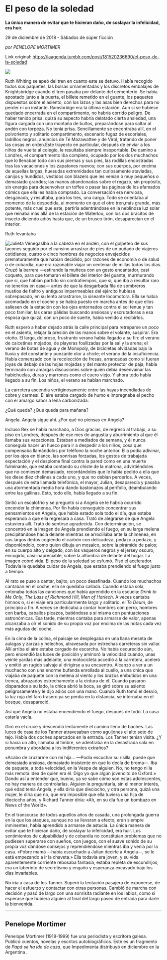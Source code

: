 # El peso de la soledad

**La única manera de evitar que te hicieran daño, de soslayar la infelicidad, era huir.**

29 de diciembre de 2018 - Sábados de súper ficción

_por PENELOPE MORTIMER_

Link original: https://laagenda.tumblr.com/post/181520236690/el-peso-de-la-soledad

![](https://64.media.tumblr.com/ae206b27837d9f98c306e9c2ab8687c9/tumblr_inline_pki9qeHoDL1t6q87u_500.jpg)



Ruth Whiting se apeó del tren en cuanto este se detuvo.  Había recogido todos sus paquetes, las bolsas ornamentadas y los discretos embalajes de Knightsbridge cuando el tren pasaba por delante del cementerio. Se había apostado junto a la puerta, el billete remetido en el guante, los paquetes dispuestos sobre el asiento, con los lazos y las asas bien derechos para no perder ni un instante. Ramsbridge era la última estación. Aun si se hubiese quedado encerrada en el compartimento, no habría corrido peligro. De haber tenido prisa, quizá su aspecto habría delatado cierta ansiedad, una figura cargada con una montaña de bultos, preparándose para saltar al andén con torpeza. No tenía prisa. Sencillamente se encontraba allí, en el polvoriento y solitario compartimento, escenario fugaz de escoriales, ladrillos negros, anuncios de Té Mazawattee y de Virol, tratando de poner las cosas en orden.Este trayecto en particular, después de enviar a los niños de vuelta al colegio, le resultaba siempre insoportable. De camino a Londres, el compartimento iba completo, ocupado por los dos muchachos que lo llenaban todo con sus piernas y sus pies, las rodillas encostradas tras las vacaciones y los zapatones nuevos; con sus cuerpos, por encima de aquellas largas, huesudas extremidades tan curiosamente ataviadas, canijos y hundidos, vestidos con blazers que les venían o muy pequeños o demasiado grandes; las manos abandonadas sobre el regazo, sin propósito, sin energía para desenvolver un toffee o pasar las páginas de los afamados cómics que ella les había comprado. La conversación era nerviosa, desganada, y resultaba, para los tres, una carga. Todo se orientaba al momento de la despedida, al momento en que el otro tren,más grande, más potente, más cruel que este, partiría adentrándose en la neblinosa luz solar que reinaba más allá de la estación de Waterloo, con los dos bracitos de insecto diciendo adiós hasta que, de un brusco tirón, desaparecían en el interior.

Ruth levantaba 

![Julieta Venegas](https://64.media.tumblr.com/7a443f8c33817f0d4f4137edd87bfaa6/tumblr_inline_pki9qf51Xc1t6q87u_250.jpg)Iba a la cabeza en el andén, con el golpeteo de sus tacones seguido por el cansino arrastrar de pies de un puñado de viajeros cotidianos, cuatro o cinco hombres de negocios envejecidos prematuramente que habían decidido, por razones de economía o de salud o de cobardía, que era razonable viajar un centenar de millas todos los días. Cruzó la barrera —estirando la muñeca con un gesto encantador, casi coqueto, para que tomaran el billete del interior del guante, murmurando que sí, que habían partido sin contratiempos, que sí, que iba a resultar raro no tenerlos en casa— antes de que la desgarbada fila de sombreros mustios de fieltro y antiguos impermeables del ejército hubiese sobrepasado, en su lento arrastrarse, la siseante locomotora. Ella se había acomodado en el coche y se había puesto en marcha antes de que ellos saliesen de la estación con los ojos entornados contra el sol tenue y tan poco familiar, las caras pálidas buscando ansiosas y escrutadoras a esa esposa que quizá, con un poco de suerte, había venido a recibirlos.

Ruth esperó a haber dejado atrás la calle principal para retreparse un poco en el asiento, relajar la presión de las manos sobre el volante, suspirar. Era otoño. El largo, doloroso, frustrante verano había llegado a su fin: el verano de calcetines mojados, de playeras fosilizadas por la sal y la arena; el verano de botas de agua y de Monopoly, de bicicletas olvidadas bajo la lluvia y del constante y punzante olor a chicle; el verano de la insuficiencia. Había comenzado con la recolección de fresas, arrancadas como si fueran joyas de debajo de las hojas mojadas y del manto protector de paja; había terminado con amargas discusiones sobre quién debía desenvainar las habichuelas, duras y marrones como el cuero viejo. Y ahora todo había llegado a su fin. Los niños, el verano se habían marchado.

La carretera ascendía vertiginosamente entre las hayas incendiadas de cobre y carmesí. El aire estaba cargado de humo e impregnaba el pecho con el amargo sabor a leña carbonizada.

¿Qué queda? ¿Qué queda para mañana?

Angela. Angela sigue ahí. ¿Por qué no piensas en Angela?

Incluso Rex se había marchado, a Dios gracias, de regreso al trabajo, a su piso en Londres, después de ese mes de angustia y aburrimiento al que él llamaba sus vacaciones. Estaban a mediados de semana, y él nunca conseguía hacer un hueco para ir a despedir a los niños, cosa que compensaba llamándolos por teléfono la noche anterior. Ella podía adivinar, por los ojos en blanco, las sonrisas forzadas, los gestos de trabajada expectación y el desplome final contra la pared como en una muerte fulminante, que estaba contando su chiste de la matrona, advirtiéndoles que no comiesen demasiado, recordándoles que le había pedido a ella que les diese diez chelines a cada uno, y que no debían perderlos. A veces, después de esta llamada telefónica, el mayor, Julian, desaparecía y pasaba una atormentada media hora dando bastonazos al perifollo, deambulando entre las gallinas. Esto, todo ello, había llegado a su fin.

Sintió un escalofrío y se preguntó si a Angela se le habría ocurrido encender la chimenea. Por fin había conseguido concentrar sus pensamientos en Angela, que había estado sola todo el día, que estaba esperando a que ella regresara a casa. Trató de alegrarse de que Angela estuviera allí. Trató de sentirse agradecida. Con determinación, se concentró en la imagen de Angela prendiendo el fuego, en su larga melena precipitándose hacia delante mientras se arrodillaba ante la chimenea, en sus largos dedos cogiendo el carbón con delicadeza, pedazo a pedazo, y disponiéndolo, como quien dibuja un mosaico, sobre la pirámide de palos; en su cuerpo alto y delgado, con los vaqueros negros y el jersey oscuro, encogido, casi inapreciable, sobre la alfombra de delante del hogar. La imagen cobró vida. El peso de la soledad se esfumó. Pisó el acelerador. Todavía le quedaba cuidar de Angela, que estaba prendiendo el fuego justo a tiempo.

Al rato se puso a cantar, bajito, un poco desafinada. Cuando los muchachos cantaban en el coche, ella se quedaba callada. Cuando estaba sola, entonaba todas las canciones que había aprendido en la escuela: *Drink to Me Only*, *The Lass of Richmond Hill*, *Men of Harlech*. A veces cantaba himnos o, si el viaje era particularmente largo y solitario, el *Te Deum*, de principio a fin. A veces se dedicaba a contar hombres con perro, hombres con barba, caballos picazos, batiéndose a sí misma con puntuaciones astronómicas. Esa tarde, mientras cantaba para armarse de valor, apenas alcanzaba a oír el sonido de su propia voz por encima de las notas cada vez más agudas del coche.

En la cima de la colina, el paisaje se desplegaba en una llana meseta de aulagas y zarzas y helechos, atravesada por estrechas carreteras sin vallar. Allí arriba el aire estaba cargado de escarcha. No había oscurecido aún, pero encendió las luces de posición y aminoró la velocidad cuando, unas veinte yardas más adelante, una motocicleta accedió a la carretera, aceleró y emitió un rugido salvaje al dirigirse a su encuentro. Alcanzó a ver a un muchacho con una enorme bufanda enrollada al cuello, a una chica que viajaba de paquete con la melena al viento y los brazos embutidos en una trenca, abrazados estrechamente a la cintura de él. Cuando pasaron disparados a su lado, la chica abrió la boca, se giró sobre su asiento peligrosamente y le dijo adiós con una mano. Cuando Ruth tomó el desvío, la luz roja del faro trasero ya se perdía en la distancia, se internaba en el bosque, desapareció.

Así que Angela no estaba encendiendo el fuego, después de todo. La casa estaría vacía.

Giró en el cruce y descendió lentamente el camino lleno de baches. Las luces de casa de los Tanner atravesaban como aguijones el alto seto de tejo. Había dos coches aparcados en la entrada. Los Tanner tenían visita. ¿Y si hacía un alto, llamaba al timbre, se adentraba en la desastrada sala en penumbra y abordaba a los indiferentes extraños?

«Acabo de cruzarme con mi hija… —Podía escuchar su risilla, puede que demasiado ansiosa, demasiado insistente en que lo decía de broma—. Iba de paquete, a toda velocidad, en la Vespa de alguien. No, no tengo ni la más remota idea de quién era él. Digo yo que algún jovencito de Oxford.» Dando así a entender que, bueno, ya se sabe cómo son estas adolescentes, no hay manera de controlarlas. Alguien le preguntaría, sin el menor interés, qué edad tenía Angela, y ella diría que dieciocho, y otra persona, quizá una mujer, le diría que no, que era imposible que ella tuviera una hija de dieciocho años, y Richard Tanner diría: «Ah, en su día fue un bombazo en News of the World».

En el transcurso de todos aquellos años de casada, una prolongada guerra en la que los ataques, aunque no se llevaran a efecto, eran siempre inminentes, había aprendido a armarse de astucia. La única manera de evitar que te hicieran daño, de soslayar la infelicidad, era huir. Los sentimientos de culpabilidad y de cobardía no constituían problemas que no pudiesen superarse con sueños, con juegos, con el suave sonido de su propia voz dándose consejos y reprendiéndose mientras iba y venía por la casa. «Pobre mamá —había escuchado a Julian decirle a Angela—, se le está empezando a ir la chaveta.» Ella todavía era joven, y su vida aparentemente corriente rebosaba fantasía, estaba repleta de escondrijos, era un laberinto de secretismo y engaño y esperanza excavado bajo los días invariables.

No iría a casa de los Tanner. Superó la tentación pasajera de exponerse, de hacer el esfuerzo y contactar con otras personas. Cambió de marcha con decisión y pasó de largo con una sonrisita radiante en los labios, como si esperase que hubiera alguien al final del largo paseo de entrada para darle la bienvenida.



---

Penelope Mortimer
-----------------


Penelope Mortimer (1918-1999) fue una periodista y escritora galesa. Publicó cuentos, novelas y escritos autobiográficos. Este es un fragmento de *Papá se ha ido de caza*, que Impedimenta distribuyó en diciembre en la Argentina .

